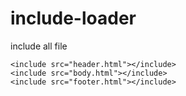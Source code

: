# include-loader
include all file

```example
<include src="header.html"></include>
<include src="body.html"></include>
<include src="footer.html"></include>
